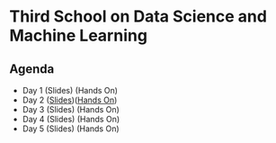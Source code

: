 # Third School on Data Science and Machine Learning

## Agenda

* Day 1 (Slides) (Hands On)
* Day 2 ([Slides](day2/cnn2024.pdf))([Hands On](https://drive.google.com/file/d/1o3vUtlIRdbrJesvxG9htFywGhMXYQo0e?usp=sharing))
* Day 3 (Slides) (Hands On) 
* Day 4 (Slides) (Hands On)
* Day 5 (Slides) (Hands On)
